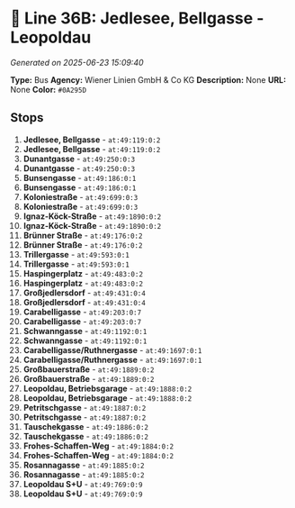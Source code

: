 # 🚌 Line 36B: Jedlesee, Bellgasse - Leopoldau

*Generated on 2025-06-23 15:09:40*

**Type:** Bus
**Agency:** Wiener Linien GmbH & Co KG
**Description:** None
**URL:** None
**Color:** `#0A295D`

## Stops

1. **Jedlesee, Bellgasse** - `at:49:119:0:2`
2. **Jedlesee, Bellgasse** - `at:49:119:0:2`
3. **Dunantgasse** - `at:49:250:0:3`
4. **Dunantgasse** - `at:49:250:0:3`
5. **Bunsengasse** - `at:49:186:0:1`
6. **Bunsengasse** - `at:49:186:0:1`
7. **Koloniestraße** - `at:49:699:0:3`
8. **Koloniestraße** - `at:49:699:0:3`
9. **Ignaz-Köck-Straße** - `at:49:1890:0:2`
10. **Ignaz-Köck-Straße** - `at:49:1890:0:2`
11. **Brünner Straße** - `at:49:176:0:2`
12. **Brünner Straße** - `at:49:176:0:2`
13. **Trillergasse** - `at:49:593:0:1`
14. **Trillergasse** - `at:49:593:0:1`
15. **Haspingerplatz** - `at:49:483:0:2`
16. **Haspingerplatz** - `at:49:483:0:2`
17. **Großjedlersdorf** - `at:49:431:0:4`
18. **Großjedlersdorf** - `at:49:431:0:4`
19. **Carabelligasse** - `at:49:203:0:7`
20. **Carabelligasse** - `at:49:203:0:7`
21. **Schwanngasse** - `at:49:1192:0:1`
22. **Schwanngasse** - `at:49:1192:0:1`
23. **Carabelligasse/Ruthnergasse** - `at:49:1697:0:1`
24. **Carabelligasse/Ruthnergasse** - `at:49:1697:0:1`
25. **Großbauerstraße** - `at:49:1889:0:2`
26. **Großbauerstraße** - `at:49:1889:0:2`
27. **Leopoldau, Betriebsgarage** - `at:49:1888:0:2`
28. **Leopoldau, Betriebsgarage** - `at:49:1888:0:2`
29. **Petritschgasse** - `at:49:1887:0:2`
30. **Petritschgasse** - `at:49:1887:0:2`
31. **Tauschekgasse** - `at:49:1886:0:2`
32. **Tauschekgasse** - `at:49:1886:0:2`
33. **Frohes-Schaffen-Weg** - `at:49:1884:0:2`
34. **Frohes-Schaffen-Weg** - `at:49:1884:0:2`
35. **Rosannagasse** - `at:49:1885:0:2`
36. **Rosannagasse** - `at:49:1885:0:2`
37. **Leopoldau S+U** - `at:49:769:0:9`
38. **Leopoldau S+U** - `at:49:769:0:9`